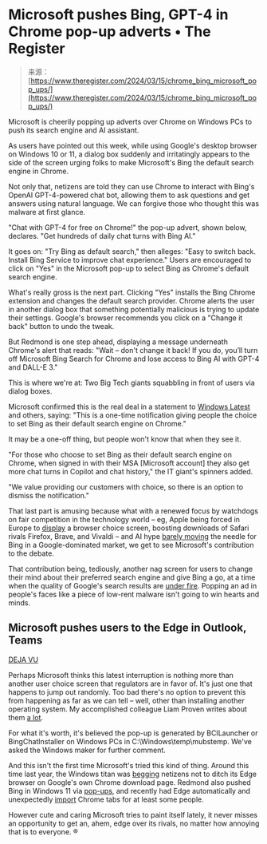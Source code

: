 <!--yml
category: 未分类
date: 2024-05-27 15:05:48
-->

# Microsoft pushes Bing, GPT-4 in Chrome pop-up adverts • The Register

> 来源：[https://www.theregister.com/2024/03/15/chrome_bing_microsoft_pop_ups/](https://www.theregister.com/2024/03/15/chrome_bing_microsoft_pop_ups/)

Microsoft is cheerily popping up adverts over Chrome on Windows PCs to push its search engine and AI assistant.

As users have pointed out this week, while using Google's desktop browser on Windows 10 or 11, a dialog box suddenly and irritatingly appears to the side of the screen urging folks to make Microsoft's Bing the default search engine in Chrome.

Not only that, netizens are told they can use Chrome to interact with Bing's OpenAI GPT-4-powered chat bot, allowing them to ask questions and get answers using natural language. We can forgive those who thought this was malware at first glance.

"Chat with GPT-4 for free on Chrome!" the pop-up advert, shown below, declares. "Get hundreds of daily chat turns with Bing AI."

It goes on: "Try Bing as default search," then alleges: "Easy to switch back. Install Bing Service to improve chat experience." Users are encouraged to click on "Yes" in the Microsoft pop-up to select Bing as Chrome's default search engine.

What's really gross is the next part. Clicking "Yes" installs the Bing Chrome extension and changes the default search provider. Chrome alerts the user in another dialog box that something potentially malicious is trying to update their settings. Google's browser recommends you click on a "Change it back" button to undo the tweak.

But Redmond is one step ahead, displaying a message underneath Chrome's alert that reads: "Wait – don't change it back! If you do, you’ll turn off Microsoft Bing Search for Chrome and lose access to Bing AI with GPT-4 and DALL-E 3."

This is where we're at: Two Big Tech giants squabbling in front of users via dialog boxes.

Microsoft confirmed this is the real deal in a statement to [Windows Latest](https://www.windowslatest.com/2024/03/15/microsoft-confirms-bing-pop-up-ads-in-chrome-on-windows-11-windows-10/) and others, saying: "This is a one-time notification giving people the choice to set Bing as their default search engine on Chrome."

It may be a one-off thing, but people won't know that when they see it.

"For those who choose to set Bing as their default search engine on Chrome, when signed in with their MSA [Microsoft account] they also get more chat turns in Copilot and chat history," the IT giant's spinners added.

"We value providing our customers with choice, so there is an option to dismiss the notification."

That last part is amusing because what with a renewed focus by watchdogs on fair competition in the technology world – eg, Apple being forced in Europe to [display](https://www.theregister.com/2024/03/14/brave_mozilla_europe_ios/) a browser choice screen, boosting downloads of Safari rivals Firefox, Brave, and Vivaldi – and AI hype [barely moving](https://www.theregister.com/2024/01/18/bing_ai_search/) the needle for Bing in a Google-dominated market, we get to see Microsoft's contribution to the debate.

That contribution being, tediously, another nag screen for users to change their mind about their preferred search engine and give Bing a go, at a time when the quality of Google's search results are [under fire](https://www.theregister.com/2024/01/17/google_search_results_spam/). Popping an ad in people's faces like a piece of low-rent malware isn't going to win hearts and minds.

## Microsoft pushes users to the Edge in Outlook, Teams

[DEJA VU](https://www.theregister.com/2023/05/02/microsoft_edge_outlook/)

Perhaps Microsoft thinks this latest interruption is nothing more than another user choice screen that regulators are in favor of. It's just one that happens to jump out randomly. Too bad there's no option to prevent this from happening as far as we can tell – well, other than installing another operating system. My accomplished colleague Liam Proven writes about them [a lot](https://www.theregister.com/Author/Liam-Proven/).

For what it's worth, it's believed the pop-up is generated by BCILauncher or BingChatInstaller on Windows PCs in C:\Windows\temp\mubstemp. We've asked the Windows maker for further comment.

And this isn't the first time Microsoft's tried this kind of thing. Around this time last year, the Windows titan was [begging](https://www.theregister.com/2023/02/23/microsoft_edge_banner_chrome/) netizens not to ditch its Edge browser on Google's own Chrome download page. Redmond also pushed Bing in Windows 11 via [pop-ups](https://www.theregister.com/2023/08/30/microsoft_windows_11_bing/), and recently had Edge automatically and unexpectedly [import](https://www.theregister.com/2024/01/30/microsoft_edge_tabs/) Chrome tabs for at least some people.

However cute and caring Microsoft tries to paint itself lately, it never misses an opportunity to get an, ahem, edge over its rivals, no matter how annoying that is to everyone. ®